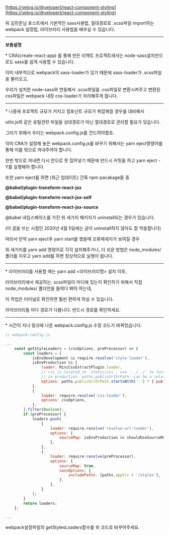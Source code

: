 [https://velog.io/@velopert/react-component-styling](https://velog.io/@velopert/react-component-styling)

위 김민준님 포스트에서 기본적인 sass사용법, 절대경로로 .scss파일 import하는 webpack 설정법, 라이브러리 사용법을 배우실 수 있습니다.

---

**보충설명**

\* CRA\(create-react-app\) 를 통해 만든 리액트 프로젝트에서는 node-sass설치만으로도 sass를 쉽게 사용할 수 있습니다.

이미 내부적으로 webpack의 sass-loader가 있기 때문에 sass-loader가 .scss파일을 불러오고,

우리가 설치한 node-sass와 연동해서 .scss파일을 .css파일로 변환시켜주고 변환된 css파일은 webpack 내장 css-loader가 처리해주게 됩니다.

---

\* 나중에 프로젝트 규모가 커지고 컴포넌트 규모가 복잡해질 경우를 대비해서

utils.js와 같은 유틸관련 파일을 상대경로가 아닌 절대경로로 관리할 필요가 있습니다.

그러기 위해서 우리는 webpack.config.js를 건드려야했죠.

이미 CRA가 설정해 놓은 webpack.config.js를 바꾸기 위해서는 yarn eject명령어를 통해 이를 밖으로 꺼내주어야 합니다.

한번 밖으로 꺼내면 다시 안으로 못 집어넣기 때문에 반드시 커밋을 하고 yarn eject - Y를 실행해야 합니다.

또한 yarn eject를 하면 \(최근 업데이트\) 간혹 npm pacakage들 중

**@babel/plugin-transform-react-jsx**

**@babel/plugin-transform-react-jsx-self**

**@babel/plugin-transform-react-jsx-source**

@babel 네임스페이스를 가진 위 세가지 패키지가 uninstall되는 경우가 있습니다.

\(이 글을 쓰는 시점인 2020년 4월 5일에는 굳이 uninstall하지 않아도 잘 작동합니다\)

따라서 만약 yarn eject후 yarn start를 했을때 오류메세지가 보여질 경우

위 세가지를 yarn add 명령어로 각각 설치해주거나, 더 쉬운 방법은 node\_modules/ 폴더를 지우고 yarn add를 하면 정상적으로 실행이 됩니다.

---

\* 라이브러리를 사용할 때는 yarn add &lt;라이브러리명&gt; 설치 이후,

라이브러리에서 제공하는. scss파일이 어디에 있는지 확인하기 위해서 직접 node\_modules/ 폴더안을 들여다 봐야 하는데,

이 작업은 터미널로 확인하면 훨씬 편하게 하실 수 있습니다.

라이브러리들 마다 경로가 다릅니다. 반드시 경로를 확인하세요.

---

\* 시간이 지나 링크에 나온 webpack.config.js 수정 코드가 바뀌었습니다.

```js
// webpack.config.js

...
    const getStyleLoaders = (cssOptions, preProcessor) => {
        const loaders = [
            isEnvDevelopment && require.resolve('style-loader'),
            isEnvProduction && {
                loader: MiniCssExtractPlugin.loader,
                // css is located in `static/css`, use '../../' to locate index.html folder
                // in production `paths.publicUrlOrPath` can be a relative path
                options: paths.publicUrlOrPath.startsWith('.') ? { publicPath: '../../' } : {},
            },
            {
                loader: require.resolve('css-loader'),
                options: cssOptions,
            },
        ].filter(Boolean);
        if (preProcessor) {
            loaders.push(
                {
                    loader: require.resolve('resolve-url-loader'),
                    options: {
                        sourceMap: isEnvProduction && shouldUseSourceMap,
                    },
                },
                {
                    loader: require.resolve(preProcessor),
                    options: {
                        sourceMap: true,
                        sassOptions: {
                            includePaths: [paths.appSrc + '/styles'],
                        },
                    },
                }
            );
        }
        return loaders;
    };

...
```

webpack설정파일의 getStylesLoaders함수를 위 코드로 바꾸어주세요.

